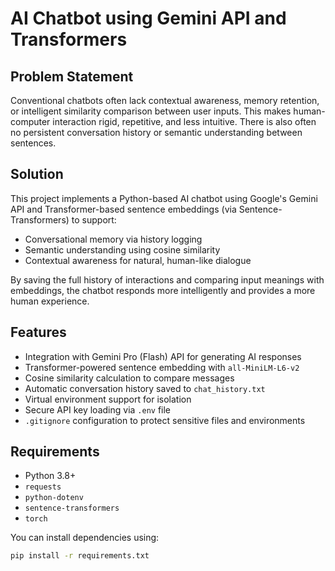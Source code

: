 # AI Chatbot using Gemini API and Transformers

## Problem Statement

Conventional chatbots often lack contextual awareness, memory retention, or intelligent similarity comparison between user inputs. This makes human-computer interaction rigid, repetitive, and less intuitive. There is also often no persistent conversation history or semantic understanding between sentences.

## Solution

This project implements a Python-based AI chatbot using Google's Gemini API and Transformer-based sentence embeddings (via Sentence-Transformers) to support:
- Conversational memory via history logging
- Semantic understanding using cosine similarity
- Contextual awareness for natural, human-like dialogue

By saving the full history of interactions and comparing input meanings with embeddings, the chatbot responds more intelligently and provides a more human experience.

## Features

- Integration with Gemini Pro (Flash) API for generating AI responses
- Transformer-powered sentence embedding with `all-MiniLM-L6-v2`
- Cosine similarity calculation to compare messages
- Automatic conversation history saved to `chat_history.txt`
- Virtual environment support for isolation
- Secure API key loading via `.env` file
- `.gitignore` configuration to protect sensitive files and environments

## Requirements

- Python 3.8+
- `requests`
- `python-dotenv`
- `sentence-transformers`
- `torch`

You can install dependencies using:

```bash
pip install -r requirements.txt